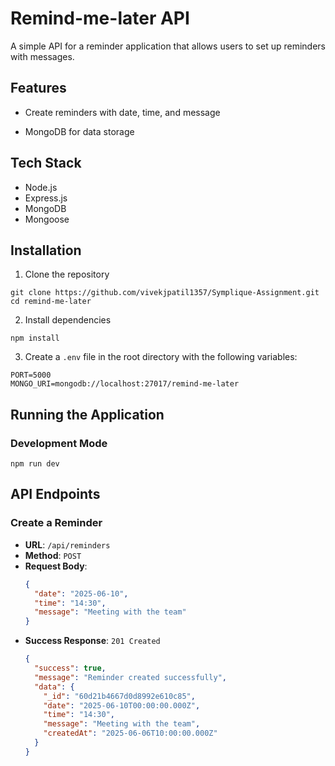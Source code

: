 # Remind-me-later API

A simple API for a reminder application that allows users to set up reminders with messages.

## Features

- Create reminders with date, time, and message

- MongoDB for data storage

## Tech Stack

- Node.js
- Express.js
- MongoDB
- Mongoose


## Installation

1. Clone the repository
```
git clone https://github.com/vivekjpatil1357/Symplique-Assignment.git
cd remind-me-later
```

2. Install dependencies
```
npm install
```

3. Create a `.env` file in the root directory with the following variables:
```
PORT=5000
MONGO_URI=mongodb://localhost:27017/remind-me-later
```

## Running the Application

### Development Mode
```
npm run dev
```


## API Endpoints

### Create a Reminder
- **URL**: `/api/reminders`
- **Method**: `POST`
- **Request Body**:
  ```json
  {
    "date": "2025-06-10",
    "time": "14:30",
    "message": "Meeting with the team"
  }
  ```
- **Success Response**: `201 Created`
  ```json
  {
    "success": true,
    "message": "Reminder created successfully",
    "data": {
      "_id": "60d21b4667d0d8992e610c85",
      "date": "2025-06-10T00:00:00.000Z",
      "time": "14:30",
      "message": "Meeting with the team",
      "createdAt": "2025-06-06T10:00:00.000Z"
    }
  }
  ```
